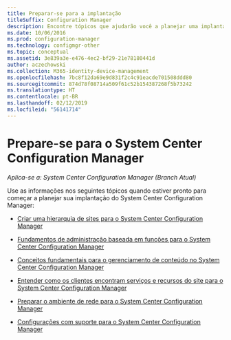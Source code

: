 ```yaml
---
title: Preparar-se para a implantação
titleSuffix: Configuration Manager
description: Encontre tópicos que ajudarão você a planejar uma implantação do System Center Configuration Manager.
ms.date: 10/06/2016
ms.prod: configuration-manager
ms.technology: configmgr-other
ms.topic: conceptual
ms.assetid: 3e839a3e-e476-4ec2-bf29-21e78180441d
author: aczechowski
ms.collection: M365-identity-device-management
ms.openlocfilehash: 7bc8f12da69e9d831f2c4c91eacde701508ddd80
ms.sourcegitcommit: 874d78f08714a509f61c52b154387268f5b73242
ms.translationtype: HT
ms.contentlocale: pt-BR
ms.lasthandoff: 02/12/2019
ms.locfileid: "56141714"
---
```

# <a name="get-ready-for-system-center-configuration-manager"></a>Prepare-se para o System Center Configuration Manager

*Aplica-se a: System Center Configuration Manager (Branch Atual)*

Use as informações nos seguintes tópicos quando estiver pronto para começar a planejar sua implantação do System Center Configuration Manager:  


  -   [Criar uma hierarquia de sites para o System Center Configuration Manager](../../core/plan-design/hierarchy/design-a-hierarchy-of-sites.md)  

  -   [Fundamentos de administração baseada em funções para o System Center Configuration Manager](../../core/understand/fundamentals-of-role-based-administration.md)  

  -   [Conceitos fundamentais para o gerenciamento de conteúdo no System Center Configuration Manager](../../core/plan-design/hierarchy/fundamental-concepts-for-content-management.md)  

  -   [Entender como os clientes encontram serviços e recursos do site para o System Center Configuration Manager](../../core/plan-design/hierarchy/understand-how-clients-find-site-resources-and-services.md)  

-   [Preparar o ambiente de rede para o System Center Configuration Manager](/sccm/core/plan-design/network/configure-firewalls-ports-domains)  

-   [Configurações com suporte para o System Center Configuration Manager](../../core/plan-design/configs/supported-configurations.md)  
